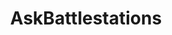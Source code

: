 ---
title: AskBattlestations
crosslinks:
- Serendipity
- IKEA
- CustomerReviews
- headphones
- audio
---